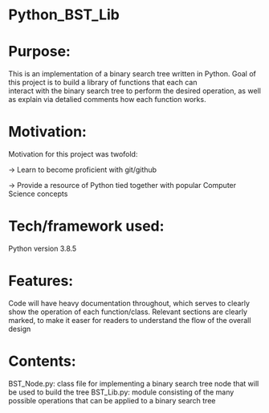 # Python_BST_Lib

# Purpose:

This is an implementation of a binary search tree written in Python. Goal of this project is to build a library of functions that each can  
interact with the binary search tree to perform the desired operation, as well as explain via detalied comments how each function works.

# Motivation:

Motivation for this project was twofold: 
  
  -> Learn to become proficient with git/github
  
  -> Provide a resource of Python tied together with popular Computer Science concepts

# Tech/framework used:

  Python version 3.8.5
 
# Features:

  Code will have heavy documentation throughout, which serves to clearly show the operation of each function/class.
  Relevant sections are clearly marked, to make it easer for readers to understand the flow of the overall design

# Contents:
  
  BST_Node.py: class file for implementing a binary search tree node that will be used to build the tree
  BST_Lib.py: module consisting of the many possible operations that can be applied to a binary search tree
 
 
